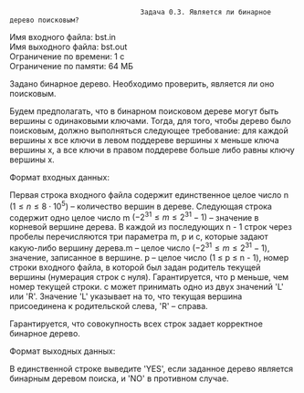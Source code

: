                                     Задача 0.3. Является ли бинарное дерево поисковым?
Имя входного файла: bst.in                                                                                                      
Имя выходного файла: bst.out                                                                                                    
Ограничение по времени: 1 с                                                                                                     
Ограничение по памяти: 64 МБ                                                                                                    
        
Задано бинарное дерево. Необходимо проверить, является ли оно поисковым.

Будем предполагать, что в бинарном поисковом дереве могут быть вершины с одинаковыми ключами. Тогда, для того, чтобы дерево было поисковым, должно выполняться следующее требование: для каждой вершины x все ключи в левом поддереве вершины x меньше ключа вершины x, а все ключи в правом поддереве больше либо равны ключу вершины x.

Формат входных данных:

Первая строка входного файла содержит единственное целое число n $(1 ≤ n ≤ 8⋅10^5)$ – количество вершин в дереве.
Следующая строка содержит одно целое число m $(-2^{31} ≤ m ≤ 2^{31} - 1)$ – значение в корневой вершине дерева.
В каждой из последующих n - 1 строк через пробелы перечисляются три параметра m, p и c, которые задают какую-либо вершину дерева.m – целое число $(-2^{31} ≤ m ≤ 2^{31} - 1)$, значение, записанное в вершине.
p – целое число (1 ≤ p ≤ n - 1), номер строки входного файла, в которой был задан родитель текущей вершины (нумерация строк с нуля). Гарантируется, что p меньше, чем номер текущей строки.
c может принимать одно из двух значений 'L' или 'R'. Значение 'L' указывает на то, что текущая вершина присоединена к родительской слева, 'R' – справа.

Гарантируется, что совокупность всех строк задает корректное бинарное дерево.

Формат выходных данных:

В единственной строке выведите 'YES', если заданное дерево является бинарным деревом поиска, и 'NO' в противном случае.